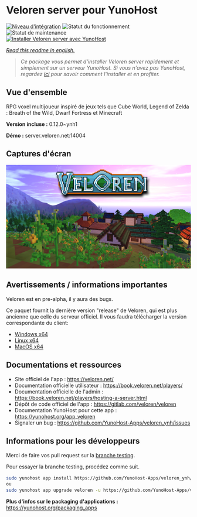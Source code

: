 <!--
N.B.: This README was automatically generated by https://github.com/YunoHost/apps/tree/master/tools/README-generator
It shall NOT be edited by hand.
-->

# Veloren server pour YunoHost

[![Niveau d'intégration](https://dash.yunohost.org/integration/veloren.svg)](https://dash.yunohost.org/appci/app/veloren) ![Statut du fonctionnement](https://ci-apps.yunohost.org/ci/badges/veloren.status.svg) ![Statut de maintenance](https://ci-apps.yunohost.org/ci/badges/veloren.maintain.svg)  
[![Installer Veloren server avec YunoHost](https://install-app.yunohost.org/install-with-yunohost.svg)](https://install-app.yunohost.org/?app=veloren)

*[Read this readme in english.](./README.md)*

> *Ce package vous permet d'installer Veloren server rapidement et simplement sur un serveur YunoHost.
Si vous n'avez pas YunoHost, regardez [ici](https://yunohost.org/#/install) pour savoir comment l'installer et en profiter.*

## Vue d'ensemble

RPG voxel multijoueur inspiré de jeux tels que Cube World, Legend of Zelda : Breath of the Wild, Dwarf Fortress et Minecraft


**Version incluse :** 0.12.0~ynh1

**Démo :** server.veloren.net:14004

## Captures d'écran

![Capture d'écran de Veloren server](./doc/screenshots/veloren.png)

## Avertissements / informations importantes

Veloren est en pre-alpha, il y aura des bugs.

Ce paquet fournit la dernière version "release" de Veloren, qui est plus ancienne que celle du serveur officiel. Il vous faudra télécharger la version correspondante du client:
 * [Windows x64](https://gitlab.com/veloren/veloren/-/jobs/artifacts/v0.12.0/download?job=windows)
 * [Linux x64](https://gitlab.com/veloren/veloren/-/jobs/artifacts/v0.12.0/download?job=linux)
 * [MacOS x64](https://gitlab.com/veloren/veloren/-/jobs/artifacts/v0.12.0/download?job=macos)

## Documentations et ressources

* Site officiel de l'app : <https://veloren.net/>
* Documentation officielle utilisateur : <https://book.veloren.net/players/>
* Documentation officielle de l'admin : <https://book.veloren.net/players/hosting-a-server.html>
* Dépôt de code officiel de l'app : <https://gitlab.com/veloren/veloren>
* Documentation YunoHost pour cette app : <https://yunohost.org/app_veloren>
* Signaler un bug : <https://github.com/YunoHost-Apps/veloren_ynh/issues>

## Informations pour les développeurs

Merci de faire vos pull request sur la [branche testing](https://github.com/YunoHost-Apps/veloren_ynh/tree/testing).

Pour essayer la branche testing, procédez comme suit.

``` bash
sudo yunohost app install https://github.com/YunoHost-Apps/veloren_ynh/tree/testing --debug
ou
sudo yunohost app upgrade veloren -u https://github.com/YunoHost-Apps/veloren_ynh/tree/testing --debug
```

**Plus d'infos sur le packaging d'applications :** <https://yunohost.org/packaging_apps>
